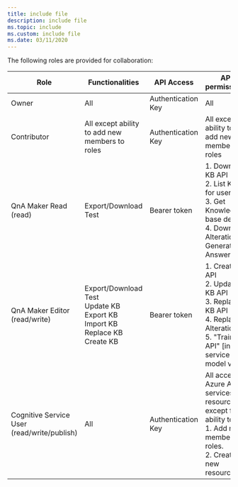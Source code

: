 ```yaml
---
title: include file
description: include file
ms.topic: include
ms.custom: include file
ms.date: 03/11/2020
---
```


The following roles are provided for collaboration:

|Role|Functionalities|API Access|API permissions|
|--|--|--|--|
|Owner|All|Authentication Key|All|
|Contributor|All except ability to add new members to roles|Authentication Key|All except ability to add new members to roles|
|QnA Maker Read<br>(read)|Export/Download<br>Test|Bearer token|1. Download KB API<br>2. List KBs for user API<br>3. Get Knowledge base details<br>4. Download Alterations<br>Generate Answer |
|QnA Maker Editor<br>(read/write)|Export/Download<br>Test<br>Update KB<br>Export KB<br>Import KB<br>Replace KB<br>Create KB|Bearer token|1. Create KB API<br>2. Update KB API<br>3. Replace KB API<br>4. Replace Alterations<br>5. "Train API" [in new service model v5]|
|Cognitive Service User<br>(read/write/publish)|All|Authentication Key|All access to Azure AI services resource except for ability to: <br>1. Add new members to roles.<br>2. Create new resources.|
